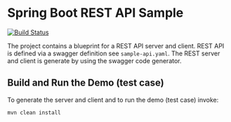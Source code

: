# Spring Boot REST API Sample

[![Build Status](https://travis-ci.org/tux2323/springboot-swagger-sample.svg?branch=master)](https://travis-ci.org/tux2323/springboot-swagger-sample)


The project contains a blueprint for a REST API server and client. REST API is defined via a swagger definition see `sample-api.yaml`. The REST server and client is generate by using the swagger code generator. 

## Build and Run the Demo (test case)

To generate the server and client and to run the demo (test case) invoke:

	mvn clean install
	
